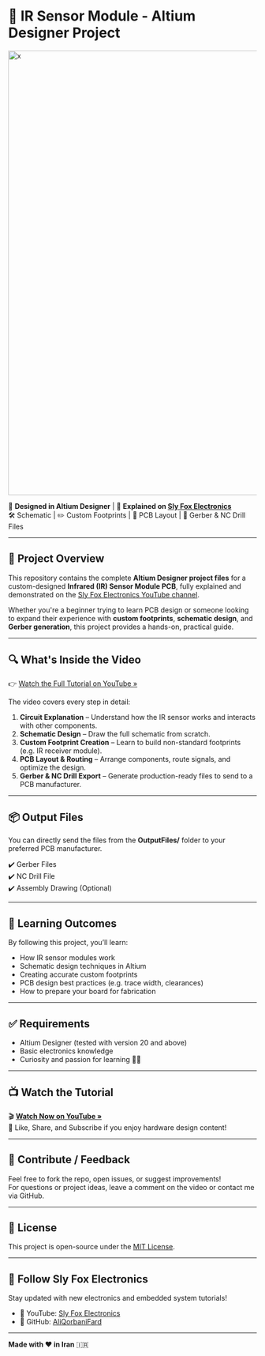 # 🔧 IR Sensor Module - Altium Designer Project

<img width="1590" height="900" alt="x" src="https://github.com/user-attachments/assets/09cd9444-122b-45b6-a1e2-7f0446b4d936" />


📍 **Designed in Altium Designer** | 🎥 **Explained on [Sly Fox Electronics](https://www.youtube.com/@SlyFoxElectronics)**  
🛠️ Schematic | ✏️ Custom Footprints | 📐 PCB Layout | 📁 Gerber & NC Drill Files

---

## 📌 Project Overview

This repository contains the complete **Altium Designer project files** for a custom-designed **Infrared (IR) Sensor Module PCB**, fully explained and demonstrated on the [Sly Fox Electronics YouTube channel](https://www.youtube.com/@SlyFoxElectronics).

Whether you're a beginner trying to learn PCB design or someone looking to expand their experience with **custom footprints**, **schematic design**, and **Gerber generation**, this project provides a hands-on, practical guide.

---

## 🔍 What's Inside the Video

👉 [Watch the Full Tutorial on YouTube »](https://www.youtube.com/@SlyFoxElectronics)

The video covers every step in detail:

1. **Circuit Explanation** – Understand how the IR sensor works and interacts with other components.
2. **Schematic Design** – Draw the full schematic from scratch.
3. **Custom Footprint Creation** – Learn to build non-standard footprints (e.g. IR receiver module).
4. **PCB Layout & Routing** – Arrange components, route signals, and optimize the design.
5. **Gerber & NC Drill Export** – Generate production-ready files to send to a PCB manufacturer.

---


## 📦 Output Files

You can directly send the files from the **OutputFiles/** folder to your preferred PCB manufacturer.

✔️ Gerber Files  
✔️ NC Drill File  
✔️ Assembly Drawing (Optional)

---

## 🧠 Learning Outcomes

By following this project, you’ll learn:

- How IR sensor modules work
- Schematic design techniques in Altium
- Creating accurate custom footprints
- PCB design best practices (e.g. trace width, clearances)
- How to prepare your board for fabrication

---

## ✅ Requirements

- Altium Designer (tested with version 20 and above)
- Basic electronics knowledge
- Curiosity and passion for learning 🧠✨

---

## 📺 Watch the Tutorial

🎬 **[Watch Now on YouTube »](https://www.youtube.com/@SlyFoxElectronics)**  
📌 Like, Share, and Subscribe if you enjoy hardware design content!

---

## 🤝 Contribute / Feedback

Feel free to fork the repo, open issues, or suggest improvements!  
For questions or project ideas, leave a comment on the video or contact me via GitHub.

---

## 📃 License

This project is open-source under the [MIT License](LICENSE).

---

## 🔗 Follow Sly Fox Electronics

Stay updated with new electronics and embedded system tutorials!

- 🔴 YouTube: [Sly Fox Electronics](https://www.youtube.com/@SlyFoxElectronics)
- 💬 GitHub: [AliQorbaniFard](https://github.com/AliQorbaniFard)

---

**Made with ❤️ in Iran** 🇮🇷  

